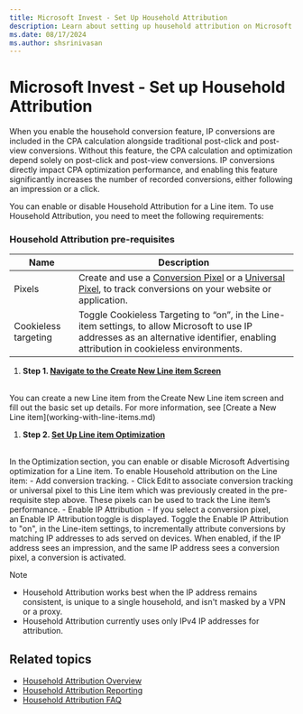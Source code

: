 ```yaml
---
title: Microsoft Invest - Set Up Household Attribution 
description: Learn about setting up household attribution on Microsoft Invest.
ms.date: 08/17/2024
ms.author: shsrinivasan
---
```


# Microsoft Invest - Set up Household Attribution

When you enable the household conversion feature, IP conversions are included in the CPA calculation alongside traditional post-click and post-view conversions. Without this feature, the CPA calculation and optimization depend solely on post-click and post-view conversions. IP conversions directly impact CPA optimization performance, and enabling this feature significantly increases the number of recorded conversions, either following an impression or a click. 

You can enable or disable Household Attribution for a Line item. To use Household Attribution, you need to meet the following requirements: 


### Household Attribution pre-requisites

| Name | Description |
|---|---|
| Pixels | Create and use a [Conversion Pixel](create-a-conversion-pixel.md) or a [Universal Pixel](the-universal-pixel.md), to track conversions on your website or application. |
| Cookieless targeting | Toggle Cookieless Targeting to “on”, in the Line-item settings, to allow Microsoft to use IP addresses as an alternative identifier, enabling attribution in cookieless environments. |


1. **Step 1. [Navigate to the Create New Line item Screen](navigate-to-the-create-a-new-line-item-screen-invest.md)**
<br>
You can create a new Line item from the Create New Line item screen and fill out the basic set up details. For more information, see [Create a New Line item](working-with-line-items.md) 

1. **Step 2. [Set Up Line item Optimization](set-up-line-item-optimization.md)**
<br>
In the Optimization section, you can enable or disable Microsoft Advertising optimization for a Line item. To enable Household attribution on the Line item: 
    - Add conversion tracking.
        - Click Edit to associate conversion tracking or universal pixel to this Line item which was previously created in the pre-requisite step above. These pixels can be used to track the Line item’s performance.  
    - Enable IP Attribution  
        - If you select a conversion pixel, an Enable IP Attribution toggle is displayed. Toggle the Enable IP Attribution to "on", in the Line-item settings, to incrementally attribute conversions by matching IP addresses to ads served on devices.  
When enabled, if the IP address sees an impression, and the same IP address sees a conversion pixel, a conversion is activated. 
 
> [!NOTE]
> - Household Attribution works best when the IP address remains consistent, is unique to a single household, and isn't masked by a VPN or a proxy. 
> - Household Attribution currently uses only IPv4 IP addresses for attribution.


## Related topics

- [Household Attribution Overview](household-attribution.md)
- [Household Attribution Reporting](household-attribution-reporting.md)
- [Household Attribution FAQ](household-attribution-faq.md)
